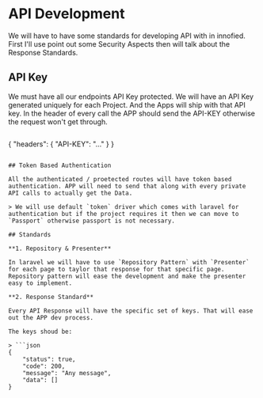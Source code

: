 # API Development

We will have to have some standards for developing API with in innofied. First I'll use point out some Security Aspects then will talk about the Response Standards.

## API Key

We must have all our endpoints API Key protected. We will have an API Key generated uniquely for each Project. And the Apps will ship with that API key. In the header of every call the APP should send the API-KEY otherwise the request won't get through.

> ```json
{
    "headers": {
        "API-KEY": "..."
    }
}
```

## Token Based Authentication

All the authenticated / proetected routes will have token based authentication. APP will need to send that along with every private API calls to actually get the Data.

> We will use default `token` driver which comes with laravel for authentication but if the project requires it then we can move to `Passport` otherwise passport is not necessary.

## Standards

**1. Repository & Presenter**

In laravel we will have to use `Repository Pattern` with `Presenter` for each page to taylor that response for that specific page. Repository pattern will ease the development and make the presenter easy to implement.

**2. Response Standard**

Every API Response will have the specific set of keys. That will ease out the APP dev process.

The keys shoud be:

> ```json
{
    "status": true,
    "code": 200,
    "message": "Any message",
    "data": []
}
```